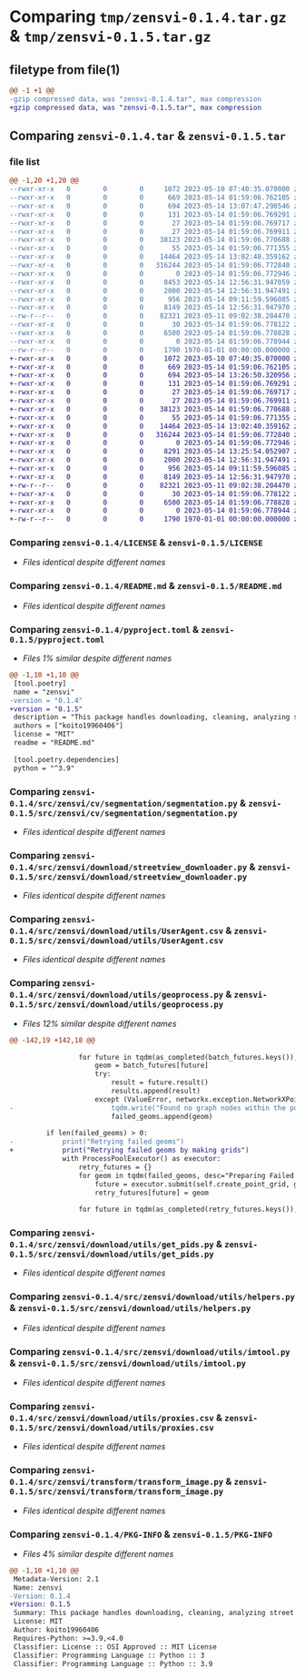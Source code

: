 # Comparing `tmp/zensvi-0.1.4.tar.gz` & `tmp/zensvi-0.1.5.tar.gz`

## filetype from file(1)

```diff
@@ -1 +1 @@
-gzip compressed data, was "zensvi-0.1.4.tar", max compression
+gzip compressed data, was "zensvi-0.1.5.tar", max compression
```

## Comparing `zensvi-0.1.4.tar` & `zensvi-0.1.5.tar`

### file list

```diff
@@ -1,20 +1,20 @@
--rwxr-xr-x   0        0        0     1072 2023-05-10 07:40:35.070000 zensvi-0.1.4/LICENSE
--rwxr-xr-x   0        0        0      669 2023-05-14 01:59:06.762105 zensvi-0.1.4/README.md
--rwxr-xr-x   0        0        0      694 2023-05-14 13:07:47.290546 zensvi-0.1.4/pyproject.toml
--rwxr-xr-x   0        0        0      131 2023-05-14 01:59:06.769291 zensvi-0.1.4/src/zensvi/__init__.py
--rwxr-xr-x   0        0        0       27 2023-05-14 01:59:06.769717 zensvi-0.1.4/src/zensvi/cv/__init__.py
--rwxr-xr-x   0        0        0       27 2023-05-14 01:59:06.769911 zensvi-0.1.4/src/zensvi/cv/segmentation/__init__.py
--rwxr-xr-x   0        0        0    38123 2023-05-14 01:59:06.770688 zensvi-0.1.4/src/zensvi/cv/segmentation/segmentation.py
--rwxr-xr-x   0        0        0       55 2023-05-14 01:59:06.771355 zensvi-0.1.4/src/zensvi/download/__init__.py
--rwxr-xr-x   0        0        0    14464 2023-05-14 13:02:40.359162 zensvi-0.1.4/src/zensvi/download/streetview_downloader.py
--rwxr-xr-x   0        0        0   316244 2023-05-14 01:59:06.772840 zensvi-0.1.4/src/zensvi/download/utils/UserAgent.csv
--rwxr-xr-x   0        0        0        0 2023-05-14 01:59:06.772946 zensvi-0.1.4/src/zensvi/download/utils/__init__.py
--rwxr-xr-x   0        0        0     8453 2023-05-14 12:56:31.947059 zensvi-0.1.4/src/zensvi/download/utils/geoprocess.py
--rwxr-xr-x   0        0        0     2000 2023-05-14 12:56:31.947491 zensvi-0.1.4/src/zensvi/download/utils/get_pids.py
--rwxr-xr-x   0        0        0      956 2023-05-14 09:11:59.596085 zensvi-0.1.4/src/zensvi/download/utils/helpers.py
--rwxr-xr-x   0        0        0     8149 2023-05-14 12:56:31.947970 zensvi-0.1.4/src/zensvi/download/utils/imtool.py
--rw-r--r--   0        0        0    82321 2023-05-11 09:02:38.204470 zensvi-0.1.4/src/zensvi/download/utils/proxies.csv
--rwxr-xr-x   0        0        0       30 2023-05-14 01:59:06.778122 zensvi-0.1.4/src/zensvi/transform/__init__.py
--rwxr-xr-x   0        0        0     6500 2023-05-14 01:59:06.778828 zensvi-0.1.4/src/zensvi/transform/transform_image.py
--rwxr-xr-x   0        0        0        0 2023-05-14 01:59:06.778944 zensvi-0.1.4/src/zensvi/zensvi.py
--rw-r--r--   0        0        0     1790 1970-01-01 00:00:00.000000 zensvi-0.1.4/PKG-INFO
+-rwxr-xr-x   0        0        0     1072 2023-05-10 07:40:35.070000 zensvi-0.1.5/LICENSE
+-rwxr-xr-x   0        0        0      669 2023-05-14 01:59:06.762105 zensvi-0.1.5/README.md
+-rwxr-xr-x   0        0        0      694 2023-05-14 13:26:50.320956 zensvi-0.1.5/pyproject.toml
+-rwxr-xr-x   0        0        0      131 2023-05-14 01:59:06.769291 zensvi-0.1.5/src/zensvi/__init__.py
+-rwxr-xr-x   0        0        0       27 2023-05-14 01:59:06.769717 zensvi-0.1.5/src/zensvi/cv/__init__.py
+-rwxr-xr-x   0        0        0       27 2023-05-14 01:59:06.769911 zensvi-0.1.5/src/zensvi/cv/segmentation/__init__.py
+-rwxr-xr-x   0        0        0    38123 2023-05-14 01:59:06.770688 zensvi-0.1.5/src/zensvi/cv/segmentation/segmentation.py
+-rwxr-xr-x   0        0        0       55 2023-05-14 01:59:06.771355 zensvi-0.1.5/src/zensvi/download/__init__.py
+-rwxr-xr-x   0        0        0    14464 2023-05-14 13:02:40.359162 zensvi-0.1.5/src/zensvi/download/streetview_downloader.py
+-rwxr-xr-x   0        0        0   316244 2023-05-14 01:59:06.772840 zensvi-0.1.5/src/zensvi/download/utils/UserAgent.csv
+-rwxr-xr-x   0        0        0        0 2023-05-14 01:59:06.772946 zensvi-0.1.5/src/zensvi/download/utils/__init__.py
+-rwxr-xr-x   0        0        0     8291 2023-05-14 13:25:54.052907 zensvi-0.1.5/src/zensvi/download/utils/geoprocess.py
+-rwxr-xr-x   0        0        0     2000 2023-05-14 12:56:31.947491 zensvi-0.1.5/src/zensvi/download/utils/get_pids.py
+-rwxr-xr-x   0        0        0      956 2023-05-14 09:11:59.596085 zensvi-0.1.5/src/zensvi/download/utils/helpers.py
+-rwxr-xr-x   0        0        0     8149 2023-05-14 12:56:31.947970 zensvi-0.1.5/src/zensvi/download/utils/imtool.py
+-rw-r--r--   0        0        0    82321 2023-05-11 09:02:38.204470 zensvi-0.1.5/src/zensvi/download/utils/proxies.csv
+-rwxr-xr-x   0        0        0       30 2023-05-14 01:59:06.778122 zensvi-0.1.5/src/zensvi/transform/__init__.py
+-rwxr-xr-x   0        0        0     6500 2023-05-14 01:59:06.778828 zensvi-0.1.5/src/zensvi/transform/transform_image.py
+-rwxr-xr-x   0        0        0        0 2023-05-14 01:59:06.778944 zensvi-0.1.5/src/zensvi/zensvi.py
+-rw-r--r--   0        0        0     1790 1970-01-01 00:00:00.000000 zensvi-0.1.5/PKG-INFO
```

### Comparing `zensvi-0.1.4/LICENSE` & `zensvi-0.1.5/LICENSE`

 * *Files identical despite different names*

### Comparing `zensvi-0.1.4/README.md` & `zensvi-0.1.5/README.md`

 * *Files identical despite different names*

### Comparing `zensvi-0.1.4/pyproject.toml` & `zensvi-0.1.5/pyproject.toml`

 * *Files 1% similar despite different names*

```diff
@@ -1,10 +1,10 @@
 [tool.poetry]
 name = "zensvi"
-version = "0.1.4"
+version = "0.1.5"
 description = "This package handles downloading, cleaning, analyzing street view imagery in one-stop and zen manner."
 authors = ["koito19960406"]
 license = "MIT"
 readme = "README.md"
 
 [tool.poetry.dependencies]
 python = "^3.9"
```

### Comparing `zensvi-0.1.4/src/zensvi/cv/segmentation/segmentation.py` & `zensvi-0.1.5/src/zensvi/cv/segmentation/segmentation.py`

 * *Files identical despite different names*

### Comparing `zensvi-0.1.4/src/zensvi/download/streetview_downloader.py` & `zensvi-0.1.5/src/zensvi/download/streetview_downloader.py`

 * *Files identical despite different names*

### Comparing `zensvi-0.1.4/src/zensvi/download/utils/UserAgent.csv` & `zensvi-0.1.5/src/zensvi/download/utils/UserAgent.csv`

 * *Files identical despite different names*

### Comparing `zensvi-0.1.4/src/zensvi/download/utils/geoprocess.py` & `zensvi-0.1.5/src/zensvi/download/utils/geoprocess.py`

 * *Files 12% similar despite different names*

```diff
@@ -142,19 +142,18 @@
                 
                 for future in tqdm(as_completed(batch_futures.keys()), total=len(batch_futures), desc=f"Processing polygon for batch #{i+1}"):
                     geom = batch_futures[future]
                     try:
                         result = future.result()
                         results.append(result)
                     except (ValueError, networkx.exception.NetworkXPointlessConcept):
-                        tqdm.write("Found no graph nodes within the polygon or connectivity is undefined for the null graph. Store the polygon as a failed geom and retry later")
                         failed_geoms.append(geom)
 
         if len(failed_geoms) > 0:
-            print("Retrying failed geoms")
+            print("Retrying failed geoms by making grids")
             with ProcessPoolExecutor() as executor:
                 retry_futures = {}
                 for geom in tqdm(failed_geoms, desc="Preparing Failed Geoms"):
                     future = executor.submit(self.create_point_grid, geom, self.grid_size)
                     retry_futures[future] = geom
                 
                 for future in tqdm(as_completed(retry_futures.keys()), total=len(retry_futures), desc="Processing Failed Geoms"):
```

### Comparing `zensvi-0.1.4/src/zensvi/download/utils/get_pids.py` & `zensvi-0.1.5/src/zensvi/download/utils/get_pids.py`

 * *Files identical despite different names*

### Comparing `zensvi-0.1.4/src/zensvi/download/utils/helpers.py` & `zensvi-0.1.5/src/zensvi/download/utils/helpers.py`

 * *Files identical despite different names*

### Comparing `zensvi-0.1.4/src/zensvi/download/utils/imtool.py` & `zensvi-0.1.5/src/zensvi/download/utils/imtool.py`

 * *Files identical despite different names*

### Comparing `zensvi-0.1.4/src/zensvi/download/utils/proxies.csv` & `zensvi-0.1.5/src/zensvi/download/utils/proxies.csv`

 * *Files identical despite different names*

### Comparing `zensvi-0.1.4/src/zensvi/transform/transform_image.py` & `zensvi-0.1.5/src/zensvi/transform/transform_image.py`

 * *Files identical despite different names*

### Comparing `zensvi-0.1.4/PKG-INFO` & `zensvi-0.1.5/PKG-INFO`

 * *Files 4% similar despite different names*

```diff
@@ -1,10 +1,10 @@
 Metadata-Version: 2.1
 Name: zensvi
-Version: 0.1.4
+Version: 0.1.5
 Summary: This package handles downloading, cleaning, analyzing street view imagery in one-stop and zen manner.
 License: MIT
 Author: koito19960406
 Requires-Python: >=3.9,<4.0
 Classifier: License :: OSI Approved :: MIT License
 Classifier: Programming Language :: Python :: 3
 Classifier: Programming Language :: Python :: 3.9
```

